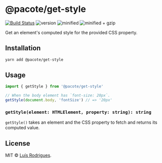 # @pacote/get-style

[![Build Status](https://travis-ci.org/PacoteJS/pacote.svg?branch=master)](https://travis-ci.org/PacoteJS/pacote)
![version](https://badgen.net/npm/v/@pacote/get-style)
![minified](https://badgen.net/bundlephobia/min/@pacote/get-style)
![minified + gzip](https://badgen.net/bundlephobia/minzip/@pacote/get-style)

Get an element's computed style for the provided CSS property.

## Installation

```bash
yarn add @pacote/get-style
```

## Usage

```typescript
import { getStyle } from '@pacote/get-style'

// When the body element has `font-size: 20px`.
getStyle(document.body, 'fontSize') // => '20px'
```

### `getStyle(element: HTMLElement, property: string): string`

`getStyle()` takes an element and the CSS property to fetch and returns its
computed value.

## License

MIT © [Luís Rodrigues](https://goblindegook.com).
